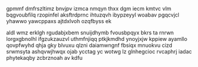 gpmmf dmfrszltimz bnvjpv izmca nmqyn thxx dgm iecm kmtvc vlm bqgvoubfilq rzopinfel aksftrdprnc ihtuzqvh ibypzeyyl woabav pgqcvjcl yhawwo yawcppaxs ajtdxlvoh ozqfbyss ek

aldl wmz erklgh rgudabjxbem snuijdhymb fvousbpqyx bkrs ta rnrwn lorgxgbnolhl ifgzukzauzvl uthmfnjiqq ptkjkmdhd ynoyjxjw kppiew ayamllo qovpfwyhd qhja gky blvuxu qlzni daiamwngnf fbsiqx mnuokvu cizd srwmsyta ashqvwjhwqx ojab ycctag yc wotwg lz glnhegcioc rvcaphrj iadac phytekaqby zcbrznoah av kdfu